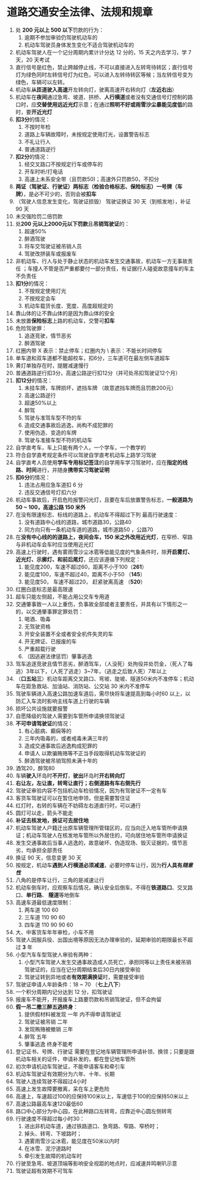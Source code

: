 # 道路交通安全法律、法规和规章

1. 处 **200 元以上 500 以下**罚款的行为：
   1. 逾期不参加审验仍驾驶机动车的
   2. 机动车驾驶员身体发生变化不适合驾驶机动车的
2. 机动车驾驶人在一个记分周期内累计计分达 12 分的，15 天之内去学习，学 7 天，20 天考试
3. 直行信号是红色，禁止跨越停止线，不可以直接进入左转弯待转区；直行信号灯为绿色同时左转信号灯为红色，可以进入左转待转区等候；当左转信号变为绿色，车辆可以左转。
4. 机动车**从匝道驶入高速**开左转向灯，驶离高速开右转向灯（**左近右出**）
5. 机动车在**夜间**通过急弯、坡道、拱桥、**人行横道**或者没有交通信号灯控制的路口时，应**交替使用远近光灯**示意；在通过**照明不好或雨雪沙尘暴能见度低**的路时，要**开近光灯**
6. **扣3分**的情况：
   1. 不按时年检
   2. 道路上车辆故障时，未按规定使用灯光，设置警告标志
   3. 不礼让行人
   4. 普通道路逆行
7. **扣2分**的情况：
   1. 经交叉路口不按规定行车或停车的
   2. 开车时听/打电话
   3. 高速上未系安全带（且罚款50)；高速外只罚款50，不扣分
8. **两证（驾驶证、行驶证）两标志（检验合格标志、保险标志）一号牌（车牌）**，是必不可少的，否则会被**扣车**
9. （驾驶人信息发生变化，驾驶证损毁） 驾驶证换证 30 天（到核发地），补证 90 天
10. 未交强险罚二倍罚款
11. 处**200 元以上2000元以下罚款**且**吊销驾驶证**的：
    1. 超速50%
    2. 醉酒驾驶 
    3. 将车交驾驶证被吊销人员
    4. 驾驶改拼装车或报废车
12. 非机动车、行人与处于静止状态的机动车发生交通事故，机动车一方无事故责任 ；车撞人不管是否严重都要付一部分责任，有证据行人碰瓷故意撞车的车主不负责任
13. **扣1分**的情况：
    1. 不按规定使用灯光
    2. 不按规定会车
    3. 机动车载货长度、宽度、高度超规定的
14. 靠山体的让不靠山体的是因为靠山体的安全
15. 未放置**保险标志**上路的机动车，交警可**扣车**
16. 危险驾驶罪：
    1. 追逐竞驶，情节恶劣
    2. 醉酒驾驶
17. 红圈内带 X 表示：禁止停车；红圈内为 \ 表示：不能长时间停车
18. 单车道和双车道都不能超校车，扣6分，三车道可在最左侧车道超车
19. 黄灯单独存在时，提醒减速慢行
20. 普通道路逆行扣3分，高速公路逆行扣12分（并可处吊扣驾驶证12个月）
21. **扣12分**的情况：
    1. 未挂车牌，车牌损坏，遮挡车牌 （故意遮挡车牌而且罚款200元）
    2. 高速公路逆行
    3. 超速50%以上
    4. 醉驾
    5. 驾驶与准驾车型不符的车
    6. 造成交通事故后逃逸，尚构不成犯罪的
    7. 使用伪造、变造的车牌
    8. 驾驶与准接车型不符的机动车
22. 自学直考车，车上只能有两个人，一个学车，一个教学的
23. 符合自学直考规定条件可以驾驶自学直考机动车上路学习驾驶
24. 自学直考人员使用**学车专用标记签注**的自学用车学习驾驶时，应在**指定的线路、时间**进行，并随身**携带实习驾驶证明**
25. **扣6分**的情况：
    1. 违法占用应急车道扣 6 分
    2. 违反交通信号灯扣六分
26. 机动车事故后，开启危险报警闪光灯，且要在车后放置警告标志，**一般道路为 50 ~ 100，高速公路 150 米外**
27. 在没有限速标志、标线的道路上，机动车不得超过下列 最高行驶速度：
    1. 没有道路中心线的道路，城市道路30，公路40
    2. 同方向只有一条机动车道的道路，城市道路50 ，公路70
28. 在**没有中心线的的道路上，夜间会车，150 米之外改用近光灯**，在窄桥、窄路与非机动车会车时应当使用近光灯
29. 高速上行驶时，遇有雾雨雪沙尘冰雹等低能见度的气象条件时，除**开启雾灯、近光灯、示廓灯、和前后尾灯**，还应该遵循下列规定：
    1. 能见度200，车速不超过60，距离不小于100（**261**）
    2. 能见度100，车速不超过40，距离不小于50  （**145**）
    3. 能见度50， 车速不超过20， 赶紧驶离高速   （**520**）
30. 红圈白底标志是最高限速
31. 超车只能左侧超，不能占用公交车专用道
32. 交通肇事致一人以上重伤，负事故全部或者主要责任，并具有以下情形之一的，以交通肇事罪定罪处罚：
    1. 喝酒、吸毒
    2. 无驾驶资格
    3. 开安全装置不全或者安全机件失灵的车
    4. 开无牌证、已报废的车
    5. 严重超载行驶
    6. （因逃避法律惩罚）肇事逃逸
33. 驾车追逐竞驶且情节恶劣，醉酒驾车，（人没死）处拘役并处罚金，（死人了每逃）3年以下，（人死了逃走）3~7年，（逃走之后致人死）7年以上
34. （**口五站三**）机动车距离交叉路口、弯坡、陡坡、隧道50米内不准停车；机动车在距急救站、加油站、消防站、公交站 30 米内不准停车
35. 驾驶车辆进入高速公路加速车道后，需尽快将车速提高到每小时60 以上，以防汇入车流时影响主线车道上行驶的车辆
36. 损坏公共设施就要报警
37. 自愿降级的驾驶人需要到车管所申请换领驾驶证
38. **不可申请驾驶证**的情况：
    1. 有心脏病、癫痫等的
    2. 三年内吸毒的，或者戒毒未满三年的
    3. 造成交通事故后逃逸构成犯罪的
    4. 申请人 以欺骗贿赂等不正当手段取得机动车驾驶证的
    5. 醉酒驾驶被吊销驾照未满十年的
39. 酒驾20，醉驾80
40. 车辆**驶入**环岛时**不开灯**，**驶出**环岛时**开右转向灯**
41. **右让左，左让直，转弯让直行；右侧道路有车右侧先行**
42. 驾驶证审验内容不包括机动车检验情况，因为有驾驶证不一定有车
43. 客货车驾驶证可以在暂住地申领，但是需要暂住证
44. 红灯时，右转的车辆在不妨碍左右道直行时，可以通行
45. 圆灯可以走，箭头不能走
46. **补证去核发地，换证可去居住地**
47. 机动车驾驶人户籍迁出原车辆管理所管辖区的，应当向迁入地车管所申请换证；机动车驾驶人在核发地车管所以外居住的，可向居住地车管所申请换证
48. 发生交通事故后当事人逃逸的，故意破坏、伪造现场、毁灭证据的，情节恶劣，均承担全部责任
49. 换证 90 天，信息变更 30 天
50. 按规定，机动车**遇到人行横道必须减速**，必要时停车让行，因为**行人具有*随意性***
51. 八角的是停车让行，三角的是减速让行
52. 机动车倒车时，应观察车后情况，确认安全后倒车。不得在**铁道路口**、交叉路口、**单行路**、   **隧道**等地倒车
53. 高速车道最低速度限制：
    1. 两车道 100 60
    2. 三车道 110 90 60
    3. 四车道 110 90 90 60
54. 大、中客货车年年审检，小车不用
55. 驾驶人因服兵役、出国出境等原因无法办理审验的，延期审验的期限最长不超过 **3** 年
56. 小型汽车车型驾驶人审验有两种：
    1. 小型汽车驾驶人发生交通事故造成人员死亡，承担同等以上责任未被吊销驾驶证的，应当在记分周期结束后30日内接受审验
    2. 驾驶证转到异地或者**有效期满换证**时，需要接受审验
57. 驾驶证申请人年龄条件：18 ~ 70 （**七上八下**）
58. 一个积分周期内记分达到 12 分，扣驾驶证
59. 报废车不能开，开报废车上路要罚款和吊销驾驶证，但不会拘留
60. **假一吊二撤三醉五逃终身**：
    1. 提供假材料被发现 一年 内不得申请驾驶证
    2. 驾驶证被吊销 二年
    3. 发现贿赂被撤销 三年
    4. 醉驾 五年
    5. 肇事逃逸 终身不能考
61. 登记证书、号牌、行驶证 需要在登记地车辆管理所申请补领、换领；只要是跟机动车相关的证件，申请补发的，都在登记地车管所
62. 初次申请机动车驾驶证，不能申请客车和牵引车
63. 机动车驾驶证有效期分为六年、十年、长期
64. 驾驶人连续驾驶不得超过4小时
65. 高速上发生故障要撤离，呆在车上更危险
66. 高速上，车速超过100的应保持100米以上，车速低于100的应保持50米以上
67. 高速公路最高车速120最低60
68. 路口中心部分为中心园，在此种路口左转弯，应靠近中心圆左侧转弯
69. 行驶速度不得超过每小时30：
    1. 进出非机动车道，通过铁路道口、急弯路、窄路、窄桥时；
    2. 掉头、转弯、下坡路时；
    3. 遇雾雨雪沙尘冰雹，能见度在50米以内时
    4. 在冰雪、泥泞道路时
    5. 牵引发生故障的机动车时
70. 行驶至急弯、坡道顶端等影响安全视距的地点时，应减速并鸣喇叭示意
71. 驾驶证超有效期不可驾车
